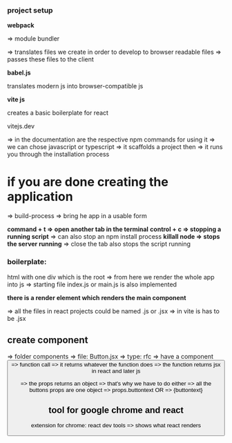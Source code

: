 ### project setup

**webpack**

=> module bundler

=> translates files we create in order to develop to browser readable files
=> passes these files to the client

**babel.js**

translates modern js into browser-compatible js

**vite js**

creates a basic boilerplate for react

vitejs.dev

=> in the documentation are the respective npm commands for using it
=> we can chose javascript or typescript
=> it scaffolds a project then
=> it runs you through the installation process

# if you are done creating the application

=> build-process => bring he app in a usable form

**command + t => open another tab in the terminal**
**control + c => stopping a running script**
=> can also stop an npm install process
**killall node => stops the server running**
=> close the tab also stops the script running

### boilerplate:

html with one div which is the root
=> from here we render the whole app into js
=> starting file index.js or main.js is also implemented

**there is a render element which renders <App /> the main component**

=> all the files in react projects could be named .js or .jsx
=> in vite is has to be .jsx

## create component

=> folder components
=> file: Button.jsx
=> type: rfc => have a component
<Button /> => function call => it returns whatever the function does
=> the function returns jsx in react and later js

=> the props returns an object => that's why we have to do either
=> all the buttons props are one object 
=> props.buttontext
OR
=> {buttontext}

## tool for google chrome and react
extension for chrome: react dev tools => shows what react renders


